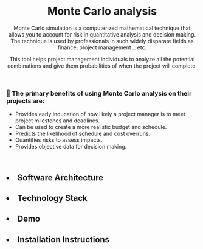 
<h1 align="center"> Monte Carlo analysis </h1>

<p align="center"> Monte Carlo simulation is a computerized mathematical technique that allows you to account for risk in quantitative analysis and decision making. The technique is used by professionals in such widely disparate fields as finance, project management .. etc.
  </p>
  

<p align="center"> 
 This tool helps project management individuals to analyze all the potential combinations and give them probabilities of when the project will complete.</p>
 
 <br>

<p> <h3> 💠 The primary benefits of using Monte Carlo analysis on their projects are: </h3>

* Provides early inducation of how likely a project manager is to meet project milestones and deadlines.
* Can be used to create a more realistic budget and schedule.
* Predicts the likelihood of schedule and cost overruns.
* Quantifies risks to assess impacts.
* Provides objective data for decision making.
</p>

<br>

<h2> <li> Software Architecture </li> </h2>
<h2> <li> Technology Stack </li> </h2>
<h2> <li> Demo </li> </h2>
<h2> <li> Installation Instructions </li> </h2>
